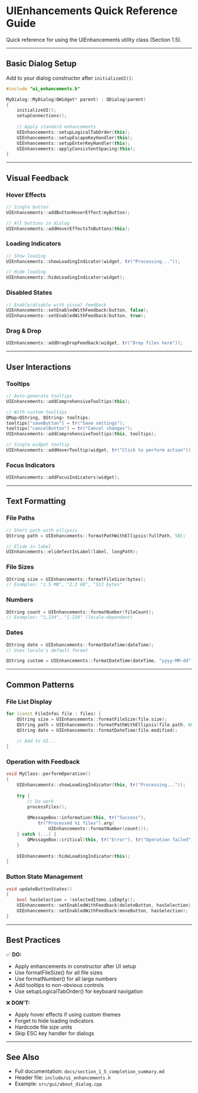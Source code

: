 # UIEnhancements Quick Reference Guide

Quick reference for using the UIEnhancements utility class (Section 1.5).

---

## Basic Dialog Setup

Add to your dialog constructor after `initializeUI()`:

```cpp
#include "ui_enhancements.h"

MyDialog::MyDialog(QWidget* parent) : QDialog(parent)
{
    initializeUI();
    setupConnections();
    
    // Apply standard enhancements
    UIEnhancements::setupLogicalTabOrder(this);
    UIEnhancements::setupEscapeKeyHandler(this);
    UIEnhancements::setupEnterKeyHandler(this);
    UIEnhancements::applyConsistentSpacing(this);
}
```

---

## Visual Feedback

### Hover Effects
```cpp
// Single button
UIEnhancements::addButtonHoverEffect(myButton);

// All buttons in dialog
UIEnhancements::addHoverEffectsToButtons(this);
```

### Loading Indicators
```cpp
// Show loading
UIEnhancements::showLoadingIndicator(widget, tr("Processing..."));

// Hide loading
UIEnhancements::hideLoadingIndicator(widget);
```

### Disabled States
```cpp
// Enable/disable with visual feedback
UIEnhancements::setEnabledWithFeedback(button, false);
UIEnhancements::setEnabledWithFeedback(button, true);
```

### Drag & Drop
```cpp
UIEnhancements::addDragDropFeedback(widget, tr("Drop files here"));
```

---

## User Interactions

### Tooltips
```cpp
// Auto-generate tooltips
UIEnhancements::addComprehensiveTooltips(this);

// With custom tooltips
QMap<QString, QString> tooltips;
tooltips["saveButton"] = tr("Save settings");
tooltips["cancelButton"] = tr("Cancel changes");
UIEnhancements::addComprehensiveTooltips(this, tooltips);

// Single widget tooltip
UIEnhancements::addHoverTooltip(widget, tr("Click to perform action"));
```

### Focus Indicators
```cpp
UIEnhancements::addFocusIndicators(widget);
```

---

## Text Formatting

### File Paths
```cpp
// Short path with ellipsis
QString path = UIEnhancements::formatPathWithEllipsis(fullPath, 50);

// Elide in label
UIEnhancements::elideTextInLabel(label, longPath);
```

### File Sizes
```cpp
QString size = UIEnhancements::formatFileSize(bytes);
// Examples: "1.5 MB", "2.3 GB", "512 bytes"
```

### Numbers
```cpp
QString count = UIEnhancements::formatNumber(fileCount);
// Examples: "1,234", "1.234" (locale-dependent)
```

### Dates
```cpp
QString date = UIEnhancements::formatDateTime(dateTime);
// Uses locale's default format

QString custom = UIEnhancements::formatDateTime(dateTime, "yyyy-MM-dd");
```

---

## Common Patterns

### File List Display
```cpp
for (const FileInfo& file : files) {
    QString size = UIEnhancements::formatFileSize(file.size);
    QString path = UIEnhancements::formatPathWithEllipsis(file.path, 60);
    QString date = UIEnhancements::formatDateTime(file.modified);
    
    // Add to UI...
}
```

### Operation with Feedback
```cpp
void MyClass::performOperation()
{
    UIEnhancements::showLoadingIndicator(this, tr("Processing..."));
    
    try {
        // Do work
        processFiles();
        
        QMessageBox::information(this, tr("Success"), 
            tr("Processed %1 files").arg(
                UIEnhancements::formatNumber(count)));
    } catch (...) {
        QMessageBox::critical(this, tr("Error"), tr("Operation failed"));
    }
    
    UIEnhancements::hideLoadingIndicator(this);
}
```

### Button State Management
```cpp
void updateButtonStates()
{
    bool hasSelection = !selectedItems.isEmpty();
    UIEnhancements::setEnabledWithFeedback(deleteButton, hasSelection);
    UIEnhancements::setEnabledWithFeedback(moveButton, hasSelection);
}
```

---

## Best Practices

✅ **DO:**
- Apply enhancements in constructor after UI setup
- Use formatFileSize() for all file sizes
- Use formatNumber() for all large numbers
- Add tooltips to non-obvious controls
- Use setupLogicalTabOrder() for keyboard navigation

❌ **DON'T:**
- Apply hover effects if using custom themes
- Forget to hide loading indicators
- Hardcode file size units
- Skip ESC key handler for dialogs

---

## See Also

- Full documentation: `docs/section_1_5_completion_summary.md`
- Header file: `include/ui_enhancements.h`
- Example: `src/gui/about_dialog.cpp`
